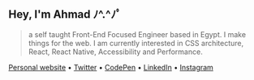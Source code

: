 ## Hey, I'm Ahmad ﾉ^.^ﾉﾟ

> a self taught Front-End Focused Engineer based in Egypt. I make things for the web. I am currently interested in CSS architecture, React, React Native, Accessibility and Performance.

[Personal website](https://ahmadnasr.net) • [Twitter](https://twitter.com/AhmadNasrHosna) • [CodePen](https://www.codepen.io/ahmadnasr) • [LinkedIn](https://www.linkedin.com/in/ahmadnasrhosna/) • [Instagram](https://www.instagram.com/ahmadnasrhosna/)

